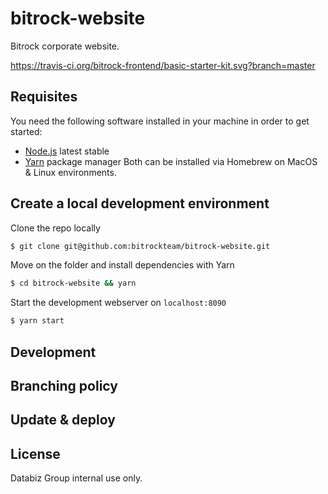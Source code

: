 # bitrock-website
Bitrock corporate website.

https://travis-ci.org/bitrock-frontend/basic-starter-kit.svg?branch=master

## Requisites
You need the following software installed in your machine in order to get started:
* [Node.js](https://nodejs.org/en/) latest stable
* [Yarn](https://yarnpkg.com/en/) package manager
Both can be installed via Homebrew on MacOS & Linux environments.

## Create a local development environment
Clone the repo locally
```bash
$ git clone git@github.com:bitrockteam/bitrock-website.git
```

Move on the folder and install dependencies with Yarn
```bash
$ cd bitrock-website && yarn
```

Start the development webserver on `localhost:8090`
```bash
$ yarn start
```

## Development

## Branching policy

## Update & deploy

## License
Databiz Group internal use only.